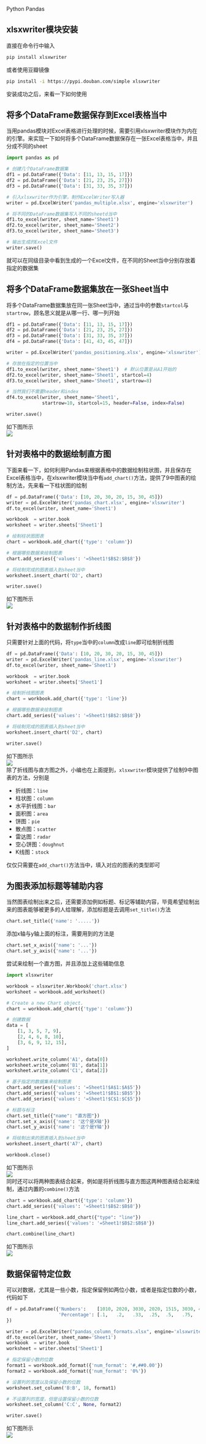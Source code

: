 Python Pandas
<a name="xOgxM"></a>
## xlsxwriter模块安装
直接在命令行中输入
```bash
pip install xlsxwriter
```
或者使用豆瓣镜像
```bash
pip install -i https://pypi.douban.com/simple xlsxwriter
```
安装成功之后，来看一下如何使用
<a name="LFN6U"></a>
## 将多个DataFrame数据保存到Excel表格当中
当用pandas模块对Excel表格进行处理的时候，需要引用xlsxwriter模块作为内在的引擎。来实现一下如何将多个DataFrame数据保存在一张Excel表格当中，并且分成不同的sheet
```python
import pandas as pd

# 创建几个DataFrame数据集
df1 = pd.DataFrame({'Data': [11, 13, 15, 17]})
df2 = pd.DataFrame({'Data': [21, 23, 25, 27]})
df3 = pd.DataFrame({'Data': [31, 33, 35, 37]})

# 引入xlsxwriter作为引擎，制作ExcelWriter写入器
writer = pd.ExcelWriter('pandas_multiple.xlsx', engine='xlsxwriter')

# 将不同的DataFrame数据集写入不同的sheetd当中
df1.to_excel(writer, sheet_name='Sheet1')
df2.to_excel(writer, sheet_name='Sheet2')
df3.to_excel(writer, sheet_name='Sheet3')

# 输出生成的Excel文件
writer.save()
```
就可以在同级目录中看到生成的一个Excel文件，在不同的Sheet当中分别存放着指定的数据集
<a name="ElVbi"></a>
## 将多个DataFrame数据集放在一张Sheet当中
将多个DataFrame数据集放在同一张Sheet当中，通过当中的参数`startcol`与`startrow`，顾名思义就是从哪一行、哪一列开始
```python
df1 = pd.DataFrame({'Data': [11, 13, 15, 17]})
df2 = pd.DataFrame({'Data': [21, 23, 25, 27]})
df3 = pd.DataFrame({'Data': [31, 33, 35, 37]})
df4 = pd.DataFrame({'Data': [41, 43, 45, 47]})

writer = pd.ExcelWriter('pandas_positioning.xlsx', engine='xlsxwriter')

# 存放在指定的位置当中
df1.to_excel(writer, sheet_name='Sheet1')  # 默认位置是从A1开始的
df2.to_excel(writer, sheet_name='Sheet1', startcol=4)
df3.to_excel(writer, sheet_name='Sheet1', startrow=8)

# 当然我们不需要header和index
df4.to_excel(writer, sheet_name='Sheet1',
             startrow=10, startcol=15, header=False, index=False)

writer.save()
```
如下图所示<br />![](./img/1638768569016-08221c6d-901d-44ef-88d2-3bb81acf0956.webp)
<a name="satPp"></a>
## 针对表格中的数据绘制直方图
下面来看一下，如何利用Pandas来根据表格中的数据绘制柱状图，并且保存在Excel表格当中，在xlsxwriter模块当中有`add_chart()`方法，提供了9中图表的绘制方法，先来看一下柱状图的绘制
```python
df = pd.DataFrame({'Data': [10, 20, 30, 20, 15, 30, 45]})
writer = pd.ExcelWriter('pandas_chart.xlsx', engine='xlsxwriter')
df.to_excel(writer, sheet_name='Sheet1')

workbook  = writer.book
worksheet = writer.sheets['Sheet1']

# 绘制柱状图图表
chart = workbook.add_chart({'type': 'column'})

# 根据哪些数据来绘制图表
chart.add_series({'values': '=Sheet1!$B$2:$B$8'})

# 将绘制完成的图表插入到sheet当中
worksheet.insert_chart('D2', chart)

writer.save()
```
如下图所示<br />![](./img/1638768569330-9a4db9af-b5ad-4557-8194-bd2f7c0d1bc4.webp)
<a name="Kvylz"></a>
## 针对表格中的数据制作折线图
只需要针对上面的代码，将`type`当中的`column`改成`line`即可绘制折线图
```python
df = pd.DataFrame({'Data': [10, 20, 30, 20, 15, 30, 45]})
writer = pd.ExcelWriter('pandas_line.xlsx', engine='xlsxwriter')
df.to_excel(writer, sheet_name='Sheet1')

workbook  = writer.book
worksheet = writer.sheets['Sheet1']

# 绘制折线图图表
chart = workbook.add_chart({'type': 'line'})

# 根据哪些数据来绘制图表
chart.add_series({'values': '=Sheet1!$B$2:$B$8'})

# 将绘制完成的图表插入到sheet当中
worksheet.insert_chart('D2', chart)

writer.save()
```
如下图所示<br />![](./img/1638768569222-46f7addc-4762-44b8-b32f-2cc5d73c0e11.webp)<br />除了折线图与直方图之外，小编也在上面提到，`xlsxwriter`模块提供了绘制9中图表的方法，分别是

- 折线图：`line`
- 柱状图：`column`
- 水平折线图：`bar`
- 面积图：`area`
- 饼图：`pie`
- 散点图：`scatter`
- 雷达图：`radar`
- 空心饼图：`doughnut`
- K线图：`stock`

仅仅只需要在`add_chart()`方法当中，填入对应的图表的类型即可
<a name="zXEjS"></a>
## 为图表添加标题等辅助内容
当然图表绘制出来之后，还需要添加例如标题、标记等辅助内容，毕竟希望绘制出来的图表能够被更多的人给理解，添加标题是去调用`set_title()`方法
```python
chart.set_title({'name': '.....'})
```
添加x轴与y轴上面的标注，需要用到的方法是
```python
chart.set_x_axis({'name': '...'})
chart.set_y_axis({'name': '...'})
```
尝试来绘制一个直方图，并且添加上这些辅助信息
```python
import xlsxwriter

workbook = xlsxwriter.Workbook('chart.xlsx')
worksheet = workbook.add_worksheet()

# Create a new Chart object.
chart = workbook.add_chart({'type': 'column'})

# 创建数据
data = [
    [1, 3, 5, 7, 9],
    [2, 4, 6, 8, 10],
    [3, 6, 9, 12, 15],
]

worksheet.write_column('A1', data[0])
worksheet.write_column('B1', data[1])
worksheet.write_column('C1', data[2])

# 基于指定的数据集来绘制图表
chart.add_series({'values': '=Sheet1!$A$1:$A$5'})
chart.add_series({'values': '=Sheet1!$B$1:$B$5'})
chart.add_series({'values': '=Sheet1!$C$1:$C$5'})

# 标题与标注
chart.set_title({"name": "直方图"})
chart.set_x_axis({'name': '这个是X轴'})
chart.set_y_axis({'name': '这个是Y轴'})

# 将绘制出来的图表插入到sheet当中
worksheet.insert_chart('A7', chart)

workbook.close()
```
如下图所示<br />![](./img/1638768569068-f7cbb4ac-39e2-47fe-aac4-d64aa4eafc9f.webp)<br />同时还可以将两种图表结合起来，例如是将折线图与直方图这两种图表结合起来绘制，通过内置的`combine()`方法
```python
chart = workbook.add_chart({'type': 'column'})
chart.add_series({'values': '=Sheet1!$B$2:$B$8'})

line_chart = workbook.add_chart({"type": "line"})
line_chart.add_series({'values': '=Sheet1!$B$2:$B$8'})

chart.combine(line_chart)
```
如下图所示<br />![](./img/1638768569128-72920116-fd3f-4ceb-851f-8e519a573c56.webp)
<a name="Wg5kx"></a>
## 数据保留特定位数
可以对数据，尤其是一些小数，指定保留例如两位小数，或者是指定位数的小数，代码如下
```python
df = pd.DataFrame({'Numbers':    [1010, 2020, 3030, 2020, 1515, 3030, 4545],
                   'Percentage': [.1,   .2,   .33,  .25,  .5,   .75,  .45 ],
})

writer = pd.ExcelWriter("pandas_column_formats.xlsx", engine='xlsxwriter')
df.to_excel(writer, sheet_name='Sheet1')
workbook  = writer.book
worksheet = writer.sheets['Sheet1']

# 指定保留小数的位数
format1 = workbook.add_format({'num_format': '#,##0.00'})
format2 = workbook.add_format({'num_format': '0%'})

# 设置列的宽度以及保留小数的位数
worksheet.set_column('B:B', 18, format1)

# 不设置列的宽度，但是设置保留小数的位数
worksheet.set_column('C:C', None, format2)

writer.save()
```
如下图所示<br />![](./img/1638768569768-5b130a0e-9375-413f-834e-88c3c5759722.webp)
